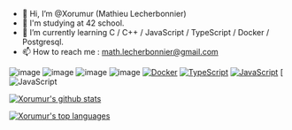 - 👋 Hi, I’m @Xorumur (Mathieu Lecherbonnier)
- 📒 I'm studying at 42 school.
- 🌱 I’m currently learning C / C++ / JavaScript / TypeScript / Docker / Postgresql.
- 📫 How to reach me : math.lecherbonnier@gmail.com

![image](https://user-images.githubusercontent.com/90551595/160696311-b6d38e33-7630-40f9-adc8-8ee69c35fe42.png)
![image](https://user-images.githubusercontent.com/90551595/161153600-ae999bf9-7424-41ab-bc53-faf2c2419160.png)
![image](https://user-images.githubusercontent.com/90551595/160696283-44e89fb2-5d02-429e-b512-9c95f8238adc.png)
![image](https://user-images.githubusercontent.com/90551595/160589440-43e8d14e-c500-4ebb-860b-3f1261f4b978.png)
[![Docker](https://badgen.net/badge/icon/docker?icon=docker&label)](https://https://docker.com/)
[![TypeScript](https://badgen.net/badge/icon/typescript?icon=typescript&label)](https://typescriptlang.org)
[![JavaScript](https://img.shields.io/badge/--F7DF1E?logo=javascript&logoColor=000)](https://www.javascript.com/)
[![JavaScript](https://badgen.net/badge/icon/JavaScript/?icon=typescript&label)

[![Xorumur's github stats](https://github-readme-stats.vercel.app/api?username=Xorumur&theme=blue-green)](https://github.com/Xorumur/github-readme-stats)

[![Xorumur's top languages](https://github-readme-stats.vercel.app/api/top-langs/?username=Xorumur&theme=blue-green)](https://github.com/Xorumur/github-readme-stats)


<!---
Xorumur/Xorumur is a ✨ special ✨ repository because its `README.md` (this file) appears on your GitHub profile.
You can click the Preview link to take a look at your changes.
--->
